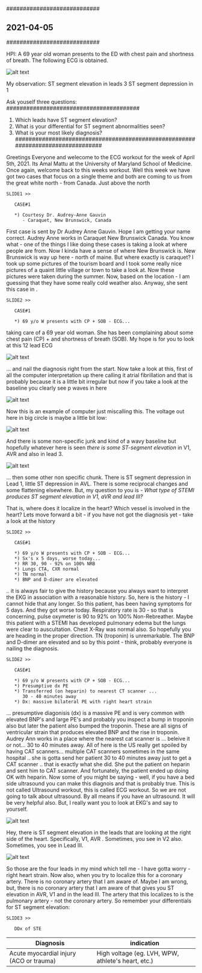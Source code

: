 ############################
## 2021-04-05
############################

HPI: A 69 year old woman presents to the ED with chest pain and shortness of breath. The following ECG is obtained. 

![alt text](https://raw.githubusercontent.com/sashank786monitrahealth/clinical-stuffs/main/ecg-works/2021-04-April/2021-04-05/Case-327.jpg)

My observation: ST segment elevation in leads 3
                ST segment depression in 1
                
Ask youself three questions:
########################################
1) Which leads have ST segment elevation?
2) What is your differential for ST segment abnormalities seen?
3) What is your most likely diagnosis?
################################################################################

Greetings Everyone and welecome to the ECG workout for the week of April 5th, 2021. Its Amal Mattu at the University of Maryland School of Medicine. Once again, welcome back to this weeks workout. Well this week we have got two cases that focus on a single theme and both are coming to us from the great white north - from Canada. Just above the north

~~~~~~~~~~~~~~~~~~~~~~~~~~~~~~~~~~~~~~~~~~~~~~~~~~~~~~
SLIDE1 >> 
 
   CASE#1
   
   *) Courtesy Dr. Audrey-Anne Gauvin
      - Caraquet, New Brunswick, Canada
~~~~~~~~~~~~~~~~~~~~~~~~~~~~~~~~~~~~~~~~~~~~~~~~~~~~~~

First case is sent by Dr Audrey Anne Gauvin. Hope I am getting your name correct. Audrey Anne works in Caraquet New Brunswick Canada. You know what - one of the things I like doing these cases is taking a look at where people are from. Now I kinda have a sense of where New Brunswick is. New Brunswick is way up here - north of maine. But where exactly is caraquet? I took up some pictures of the tourism board and I took some really nice pictures of a quaint little village or town to take a look at. Now these pictures were taken during the summer. Now, based on the location - I am guessing that they have some really cold weather also. Anyway, she sent this case in .


~~~~~~~~~~~~~~~~~~~~~~~~~~~~~~~~~~~~~~~~~~~~~~~~~~~~~~
SLIDE2 >> 
 
   CASE#1
   
   *) 69 y/o W presents with CP + SOB - ECG... 
~~~~~~~~~~~~~~~~~~~~~~~~~~~~~~~~~~~~~~~~~~~~~~~~~~~~~~

taking care of a 69 year old woman. She has been complaining about some chest pain (CP) + and shortness of breath (SOB). My hope is for you to look at this 12 lead ECG 

![alt text](https://raw.githubusercontent.com/sashank786monitrahealth/clinical-stuffs/main/ecg-works/2021-04-April/2021-04-05/2021-04-05-001.png)


... and nail the diagnosis right from the start. Now take a look at this, first of all the computer interpretation up there calling it atrial fibrillation and that is probably because it is a little bit irregular but now if you take a look at the baseline you clearly see p waves in here 


![alt text](https://raw.githubusercontent.com/sashank786monitrahealth/clinical-stuffs/main/ecg-works/2021-04-April/2021-04-05/2021-04-05-002-pwaves.png)


Now this is an example of computer just miscalling this. The voltage out here in big circle is maybe a little bit low:



![alt text](https://raw.githubusercontent.com/sashank786monitrahealth/clinical-stuffs/main/ecg-works/2021-04-April/2021-04-05/2021-04-05-003-low-voltage.png)

And there is some non-specific junk and kind of a wavy baseline but hopefully whatever here is seen *there is some ST-segment elevation* in V1, AVR and also in lead 3. 

![alt text](https://raw.githubusercontent.com/sashank786monitrahealth/clinical-stuffs/main/ecg-works/2021-04-April/2021-04-05/2021-04-05-004-S-T-elevation.png)

... then some other non specific chunk. There is ST segment depression in Lead 1, little ST depression in AVL. There is some reciprocal changes and some flattening elsewhere. But, my question to you is - *What type of STEMI produces ST segment elevation in V1, aVR and lead III?*

That is, where does it localize in the heart? Which vessel is involved in the heart? Lets move forward a bit - if you have not got the diagnosis yet - take a look at the history 


~~~~~~~~~~~~~~~~~~~~~~~~~~~~~~~~~~~~~~~~~~~~~~~~~~~~~~
SLIDE2 >> 
 
   CASE#1
   
   *) 69 y/o W presents with CP + SOB - ECG... 
   *) Sx's x 5 days, worse today...
   *) RR 30, 90 - 92% on 100% NRB
   *) Lungs CTA, CXR normal
   *) TN normal
   *) BNP and D-dimer are elevated
~~~~~~~~~~~~~~~~~~~~~~~~~~~~~~~~~~~~~~~~~~~~~~~~~~~~~~

.. it is always fair to give the history because you always want to interpret the EKG in association with a reasonable history. So, here is the history - I cannot hide that any longer. So this patient, has been having symptoms for 5 days. And they got worse today. Respiratory rate is 30 - so that is concerning, pulse oxymeter is 90 to 92% on 100% Non-Rebreather. Maybe this patient with a STEMI has developed pulmonary edema but the lungs were clear to auscultation. Chest X-Ray was normal also. So hopefully you are heading in the proper direction. TN (troponin) is unremarkable. The BNP and D-dimer are elevated and so by this point - think, probably everyone is nailing the diagnosis.

~~~~~~~~~~~~~~~~~~~~~~~~~~~~~~~~~~~~~~~~~~~~~~~~~~~~~~
SLIDE2 >> 
 
   CASE#1
   
   *) 69 y/o W presents with CP + SOB - ECG... 
   *) Presumptive dx PE
   *) Transferred (on heparin) to nearest CT scanner ...
      30 - 40 minutes away
   *) Dx: massive bilateral PE with right heart strain
~~~~~~~~~~~~~~~~~~~~~~~~~~~~~~~~~~~~~~~~~~~~~~~~~~~~~~

... presumptive diagonisis (dx) is a massive PE and is very common with elevated BNP's and large PE's and probably you inspect a bump in troponin also but later the patient also bumped the troponin. These are all signs of ventricular strain that produces elevated BNP and the rise in troponin. Audrey Ann works in a place where the nearest cat scanner is ... beleive it or not... 30 to 40 minutes away. All of here is the US really get spoiled by having CAT scanners... multiple CAT scanners sometimes in the same hospital .. she is gotta send her patient 30 to 40 minutes away just to get a CAT scanner .. that is exactly what she did. She put the patient on heparin and sent him to CAT scanner. And fortunately, the patient ended up doing OK with heparin. Now some of you might be saying - well, if you have a bed side ultrasound you can make this diagnois and that is probably true. This is not called Ultrasound workout, this is called ECG workout. So we are not going to talk about ultrasound. By all means if you have an ultrasound. It will be very helpful also. But, I really want you to look at EKG's and say to yourself. 

![alt text](https://raw.githubusercontent.com/sashank786monitrahealth/clinical-stuffs/main/ecg-works/2021-04-April/2021-04-05/2021-04-05-001.png)


Hey, there is ST segment elevation in the leads that are looking at the right side of the heart. Specifically, V1, AVR . Sometimes, you see in V2 also. Sometimes, you see in Lead III. 

![alt text](https://raw.githubusercontent.com/sashank786monitrahealth/clinical-stuffs/main/ecg-works/2021-04-April/2021-04-05/2021-04-05-005-Four-Leads-PE.png)

So those are the four leads in my mind which tell me - I have gotta worry - right heart strain. Now also, when you try to localize this for a coronary artery. There is no coronary artery that I am aware of. Maybe I am wrong, but, there is no coronary artery that I am aware of that gives you ST elevation in AVR, V1 and in the lead III. The artery that this localizes to is the pulmonary artery - not the coronary artery. So remember your differentials for ST segment elevation:


~~~~~~~~~~~~~~~~~~~~~~~~~~~~~~~~~~~~~~~~~~~~~~~~~~~~~~
SLIDE3 >> 
 
   DDx of STE

~~~~~~~~~~~~~~~~~~~~~~~~~~~~~~~~~~~~~~~~~~~~~~~~~~~~~~

| Diagnosis | indication |
| --- | --- |
| Acute myocardial injury (ACO or trauma) | High voltage (eg. LVH, WPW, athlete's heart, etc.) |



